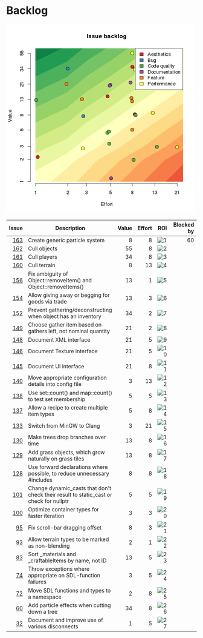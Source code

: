 # Backlog
![Issue backlog](backlog.png)

| Issue | Description | Value | Effort | ROI | Blocked by |
| ----: | ----------- | ----: | -----: | --: | ---------: |
| [163](https://github.com/timgurto/mmo/issues/163) | Create generic particle system | 8 | 8 | ![1](roi_1.png) | 60 |
| [162](https://github.com/timgurto/mmo/issues/162) | Cull objects | 55 | 8 | ![2](roi_2.png) |  |
| [161](https://github.com/timgurto/mmo/issues/161) | Cull players | 34 | 8 | ![3](roi_3.png) |  |
| [160](https://github.com/timgurto/mmo/issues/160) | Cull terrain | 8 | 13 | ![4](roi_4.png) |  |
| [156](https://github.com/timgurto/mmo/issues/156) | Fix ambiguity of Object::removeItem() and Object::removeItems() | 13 | 1 | ![5](roi_5.png) |  |
| [154](https://github.com/timgurto/mmo/issues/154) | Allow giving away or begging for goods via trade | 13 | 3 | ![6](roi_6.png) |  |
| [152](https://github.com/timgurto/mmo/issues/152) | Prevent gathering/deconstructing when object has an inventory | 34 | 2 | ![7](roi_7.png) |  |
| [149](https://github.com/timgurto/mmo/issues/149) | Choose gather item based on gathers left, not nominal quantity | 21 | 2 | ![8](roi_8.png) |  |
| [148](https://github.com/timgurto/mmo/issues/148) | Document XML interface | 21 | 5 | ![9](roi_9.png) |  |
| [146](https://github.com/timgurto/mmo/issues/146) | Document Texture interface | 21 | 5 | ![10](roi_10.png) |  |
| [145](https://github.com/timgurto/mmo/issues/145) | Document UI interface | 21 | 8 | ![11](roi_11.png) |  |
| [140](https://github.com/timgurto/mmo/issues/140) | Move appropriate configuration details into config file | 3 | 13 | ![12](roi_12.png) |  |
| [138](https://github.com/timgurto/mmo/issues/138) | Use set::count() and map::count() to test set membership | 5 | 5 | ![13](roi_13.png) |  |
| [137](https://github.com/timgurto/mmo/issues/137) | Allow a recipe to create multiple item types | 5 | 8 | ![14](roi_14.png) |  |
| [133](https://github.com/timgurto/mmo/issues/133) | Switch from MinGW to Clang | 3 | 21 | ![15](roi_15.png) |  |
| [130](https://github.com/timgurto/mmo/issues/130) | Make trees drop branches over time | 13 | 8 | ![16](roi_16.png) |  |
| [129](https://github.com/timgurto/mmo/issues/129) | Add grass objects, which grow naturally on grass tiles | 13 | 8 | ![17](roi_17.png) |  |
| [128](https://github.com/timgurto/mmo/issues/128) | Use forward declarations where possible, to reduce unnecessary #includes | 8 | 8 | ![18](roi_18.png) |  |
| [101](https://github.com/timgurto/mmo/issues/101) | Change dynamic_casts that don't check their result to static_cast or check for nullptr | 5 | 5 | ![19](roi_19.png) |  |
| [100](https://github.com/timgurto/mmo/issues/100) | Optimize container types for faster iteration | 3 | 3 | ![20](roi_20.png) |  |
| [95](https://github.com/timgurto/mmo/issues/95) | Fix scroll-bar dragging offset | 8 | 3 | ![21](roi_21.png) |  |
| [93](https://github.com/timgurto/mmo/issues/93) | Allow terrain types to be marked as non-blending | 2 | 1 | ![22](roi_22.png) |  |
| [83](https://github.com/timgurto/mmo/issues/83) | Sort _materials and _craftableItems by name, not ID | 13 | 5 | ![23](roi_23.png) |  |
| [74](https://github.com/timgurto/mmo/issues/74) | Throw exceptions where appropriate on SDL-function failures | 3 | 5 | ![24](roi_24.png) |  |
| [72](https://github.com/timgurto/mmo/issues/72) | Move SDL functions and types to a namespace | 2 | 8 | ![25](roi_25.png) |  |
| [60](https://github.com/timgurto/mmo/issues/60) | Add particle effects when cutting down a tree | 34 | 8 | ![26](roi_26.png) |  |
| [32](https://github.com/timgurto/mmo/issues/32) | Document and improve use of various disconnects | 1 | 5 | ![27](roi_27.png) |  |

